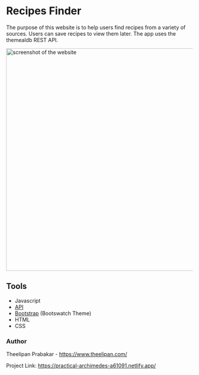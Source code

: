 # Recipes Finder

The purpose of this website is to help users find recipes from a variety of sources. Users can save recipes to view them later.
The app uses the themealdb REST API.

<img src="https://www.theelipan.com/images/recipeApp-mockup.svg" alt="screenshot of the website" width="600"/>

## Tools
- Javascript
- [API](https://www.themealdb.com/api.php)
- [Bootstrap](https://bootswatch.com/) (Bootswatch Theme) 
- HTML
- CSS


### Author

   Theelipan Prabakar - https://www.theelipan.com/
   
   Project Link: https://practical-archimedes-a61091.netlify.app/
